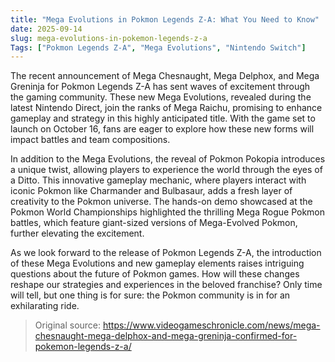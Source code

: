 ```yaml
---
title: "Mega Evolutions in Pokmon Legends Z-A: What You Need to Know"
date: 2025-09-14
slug: mega-evolutions-in-pokemon-legends-z-a
Tags: ["Pokmon Legends Z-A", "Mega Evolutions", "Nintendo Switch"]
---
```


The recent announcement of Mega Chesnaught, Mega Delphox, and Mega Greninja for Pokmon Legends Z-A has sent waves of excitement through the gaming community. These new Mega Evolutions, revealed during the latest Nintendo Direct, join the ranks of Mega Raichu, promising to enhance gameplay and strategy in this highly anticipated title. With the game set to launch on October 16, fans are eager to explore how these new forms will impact battles and team compositions.

In addition to the Mega Evolutions, the reveal of Pokmon Pokopia introduces a unique twist, allowing players to experience the world through the eyes of a Ditto. This innovative gameplay mechanic, where players interact with iconic Pokmon like Charmander and Bulbasaur, adds a fresh layer of creativity to the Pokmon universe. The hands-on demo showcased at the Pokmon World Championships highlighted the thrilling Mega Rogue Pokmon battles, which feature giant-sized versions of Mega-Evolved Pokmon, further elevating the excitement.

As we look forward to the release of Pokmon Legends Z-A, the introduction of these Mega Evolutions and new gameplay elements raises intriguing questions about the future of Pokmon games. How will these changes reshape our strategies and experiences in the beloved franchise? Only time will tell, but one thing is for sure: the Pokmon community is in for an exhilarating ride.

> Original source: https://www.videogameschronicle.com/news/mega-chesnaught-mega-delphox-and-mega-greninja-confirmed-for-pokemon-legends-z-a/